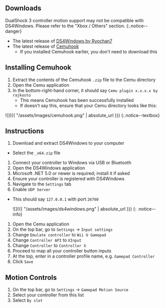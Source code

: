 ## Downloads

DualShock 3 controller motion support may not be compatible with DS4Windows. Please refer to the "Xbox / Others" section.
{:.notice--danger}

- The latest release of [DS4Windows by Ryochan7](https://ryochan7.github.io/ds4windows-site/)
- The latest release of [Cemuhook](https://cemuhook.sshnuke.net/)
    - If you installed Cemuhook earlier, you don't need to download this

## Installing Cemuhook

1. Extract the contents of the Cemuhook `.zip` file to the Cemu directory
1. Open the Cemu application
1. In the bottom-right-hand corner, it should say `Cemu plugin x.x.x.x by rajkosto`
    - This means Cemuhook has been successfully installed
    - If doesn't say this, ensure that your Cemu directory looks like this:

![]({{ "/assets/images/cemuhook.png" | absolute_url }})
{:.notice--textbox}

## Instructions

1. Download and extract DS4Windows to your computer
  - Select the `_x64.zip` file
1. Connect your controller to Windows via USB or Bluetooth
1. Open the DS4Windows application
2. Microsoft .NET 5.0 or newer is required; install it if asked
3. Ensure your controller is registered with DS4Windows
4. Navigate to the `Settings` tab
5. Enable `UDP Server`
  - This should say `127.0.0.1` with port `26760`

    ![]({{ "/assets/images/ds4windows.png" | absolute_url }})
    {: .notice--info}

1. Open the Cemu application
1. On the top bar, go to `Settings` -> `Input settings`
1. Change `Emulate controller` to `Wii U Gamepad`
1. Change `Controller API` to `XInput`
1. Change `Controller` to `Controller X`
1. Proceed to map all your controller button inputs
1. At the top, enter in a controller profile name, e.g. `Gamepad Controller`
1. Click `Save`

## Motion Controls

1. On the top bar, go to `Settings` -> `Gamepad Motion Source`
1. Select your controller from this list
1. Select `By slot`
